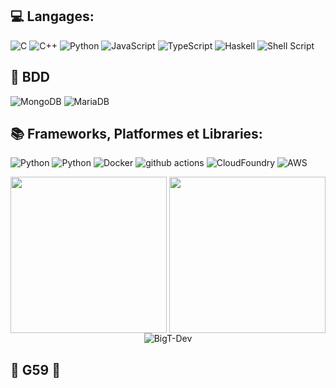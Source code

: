 ## 💻 Langages:
![C](https://img.shields.io/badge/C-00599C?style=for-the-badge&logo=c&logoColor=white)
![C++](https://img.shields.io/badge/c++-%2300599C.svg?style=for-the-badge&logo=c%2B%2B&logoColor=white)
![Python](https://img.shields.io/badge/python-3670A0?style=for-the-badge&logo=python&logoColor=ffdd54)
![JavaScript](https://img.shields.io/badge/javascript-%23323330.svg?style=for-the-badge&logo=javascript&logoColor=%23F7DF1E)
![TypeScript](https://img.shields.io/badge/-TypeScript-007ACC?style=for-the-badge&logo=typescript&logoColor=white)
![Haskell](https://img.shields.io/badge/Haskell-5D4F85?style=for-the-badge&logo=haskell&logoColor=white)
![Shell Script](https://img.shields.io/badge/shell_script-%23121011.svg?style=for-the-badge&logo=gnu-bash&logoColor=white)

## 📁 BDD
![MongoDB](https://img.shields.io/badge/-MongoDB-13aa52?style=for-the-badge&logo=mongodb&logoColor=white)
![MariaDB](https://img.shields.io/badge/MariaDB-%23039BE5.svg?style=for-the-badge&logo=MariaDB)

## 📚 Frameworks, Platformes et Libraries:
![Python](https://img.shields.io/badge/Flask-6DA55F?style=for-the-badge&logo=python&logoColor=white)
![Python](https://img.shields.io/badge/Django-%23404d59.svg?style=for-the-badge&logo=python&logoColor=%2361DAFB)
![Docker](https://img.shields.io/badge/-Docker-46a2f1?style=for-the-badge&logo=docker&logoColor=white)
![github actions](https://img.shields.io/badge/-CI/CD-2088FF?style=for-the-badge&logo=github-actions&logoColor=white)
![CloudFoundry](https://img.shields.io/badge/CloudFoundry-FF6C37?style=for-the-badge&logo=CloudFoundry&logoColor=white)
![AWS](https://img.shields.io/badge/amazons3-FF6C37?style=for-the-badge&logo=amazon&logoColor=white)

<div align="center">
<img style="vertical-align: middle;" height="250em" src="https://github-readme-stats.vercel.app/api?username=BigT-Dev&theme=tokyonight" />
<img style="vertical-align: middle;" height="250em" src="https://github-readme-stats.vercel.app/api/top-langs?username=BigT-Dev&theme=tokyonight" />
<img align="center" src="https://github-readme-streak-stats.herokuapp.com/?user=BigT-Dev&hide_border=true&background=00000000&currStreakNum=C3D1D9&theme=github-dark-blue" alt="BigT-Dev" />
</div>
</p>

## 🤍 G59 🖤
